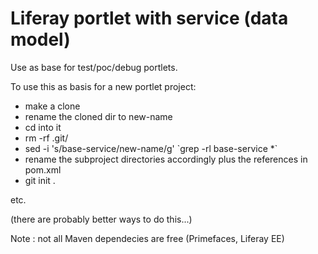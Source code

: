 # Liferay portlet with service (data model)

Use as base for test/poc/debug portlets.

To use this as basis for a new portlet project:

- make a clone
- rename the cloned dir to new-name
- cd into it
- rm -rf .git/
- sed -i 's/base-service/new-name/g' \`grep -rl base-service *\`
- rename the subproject directories accordingly plus the references in pom.xml
- git init .

etc.

(there are probably better ways to do this...)

Note : not all Maven dependecies are free (Primefaces, Liferay EE)

